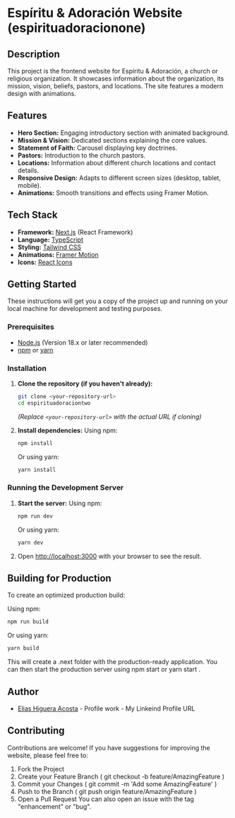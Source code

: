 # Espíritu & Adoración Website (espirituadoracionone)

## Description

This project is the frontend website for Espíritu & Adoración, a church or religious organization. It showcases information about the organization, its mission, vision, beliefs, pastors, and locations. The site features a modern design with animations.

## Features

*   **Hero Section:** Engaging introductory section with animated background.
*   **Mission & Vision:** Dedicated sections explaining the core values.
*   **Statement of Faith:** Carousel displaying key doctrines.
*   **Pastors:** Introduction to the church pastors.
*   **Locations:** Information about different church locations and contact details.
*   **Responsive Design:** Adapts to different screen sizes (desktop, tablet, mobile).
*   **Animations:** Smooth transitions and effects using Framer Motion.

## Tech Stack

*   **Framework:** [Next.js](https://nextjs.org/) (React Framework)
*   **Language:** [TypeScript](https://www.typescriptlang.org/)
*   **Styling:** [Tailwind CSS](https://tailwindcss.com/)
*   **Animations:** [Framer Motion](https://www.framer.com/motion/)
*   **Icons:** [React Icons](https://react-icons.github.io/react-icons/)

## Getting Started

These instructions will get you a copy of the project up and running on your local machine for development and testing purposes.

### Prerequisites

*   [Node.js](https://nodejs.org/) (Version 18.x or later recommended)
*   [npm](https://www.npmjs.com/) or [yarn](https://yarnpkg.com/)

### Installation

1.  **Clone the repository (if you haven't already):**
    ```bash
    git clone <your-repository-url>
    cd espirituadoraciontwo
    ```
    *(Replace `<your-repository-url>` with the actual URL if cloning)*

2.  **Install dependencies:**
    Using npm:
    ```bash
    npm install
    ```
    Or using yarn:
    ```bash
    yarn install
    ```

### Running the Development Server

1.  **Start the server:**
    Using npm:
    ```bash
    npm run dev
    ```
    Or using yarn:
    ```bash
    yarn dev
    ```

2.  Open [http://localhost:3000](http://localhost:3000) with your browser to see the result.

## Building for Production

To create an optimized production build:

Using npm:
```bash
npm run build
 ```

Or using yarn:

```bash
yarn build
 ```

This will create a .next folder with the production-ready application. You can then start the production server using npm start or yarn start .

## Author
- [Elias Higuera Acosta](https://www.linkedin.com/in/el%C3%ADas-higuera-acosta-/) - Profile work - My Linkeind Profile URL 

## Contributing
Contributions are welcome! If you have suggestions for improving the website, please feel free to:

1. Fork the Project
2. Create your Feature Branch ( git checkout -b feature/AmazingFeature )
3. Commit your Changes ( git commit -m 'Add some AmazingFeature' )
4. Push to the Branch ( git push origin feature/AmazingFeature )
5. Open a Pull Request
You can also open an issue with the tag "enhancement" or "bug".
